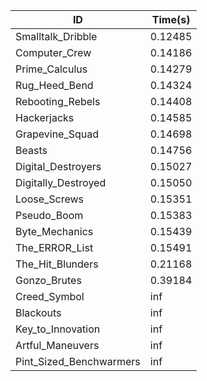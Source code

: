 |ID|Time(s)|
|-|-|
|Smalltalk_Dribble|0.12485|
|Computer_Crew|0.14186|
|Prime_Calculus|0.14279|
|Rug_Heed_Bend|0.14324|
|Rebooting_Rebels|0.14408|
|Hackerjacks|0.14585|
|Grapevine_Squad|0.14698|
|Beasts|0.14756|
|Digital_Destroyers|0.15027|
|Digitally_Destroyed|0.15050|
|Loose_Screws|0.15351|
|Pseudo_Boom|0.15383|
|Byte_Mechanics|0.15439|
|The_ERROR_List|0.15491|
|The_Hit_Blunders|0.21168|
|Gonzo_Brutes|0.39184|
|Creed_Symbol|inf|
|Blackouts|inf|
|Key_to_Innovation|inf|
|Artful_Maneuvers|inf|
|Pint_Sized_Benchwarmers|inf|
